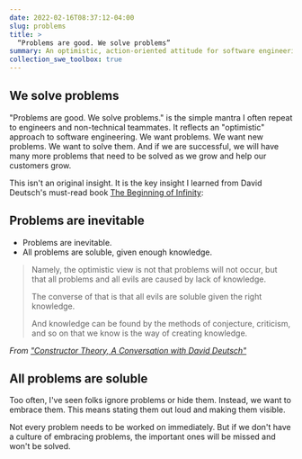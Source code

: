 ```yaml
---
date: 2022-02-16T08:37:12-04:00
slug: problems
title: >
  “Problems are good. We solve problems”
summary: An optimistic, action-oriented attitude for software engineering
collection_swe_toolbox: true
---
```


## We solve problems

"Problems are good. We solve problems." is the simple mantra I often repeat to
engineers and non-technical teammates. It reflects an "optimistic" approach to
software engineering. We want problems. We want new problems. We want to solve
them. And if we are successful, we will have many more problems that need to be
solved as we grow and help our customers grow.

This isn't an original insight. It is the key insight I learned from David Deutsch's
must-read book [The Beginning of Infinity](https://www.amazon.com/Beginning-Infinity-Explanations-Transform-World/dp/0143121359):

## Problems are inevitable

- Problems are inevitable.
- All problems are soluble, given enough knowledge.

> Namely, the optimistic view is not that problems will not occur, but that all problems and all evils are caused by lack of knowledge.
>
> The converse of that is that all evils are soluble given the right knowledge.
>
> And knowledge can be found by the methods of conjecture, criticism, and so on that we know is the way of creating knowledge.

_From ["Constructor Theory, A Conversation with David Deutsch"](https://www.edge.org/conversation/david_deutsch-constructor-theory)_

## All problems are soluble

Too often, I've seen folks ignore problems or hide them. Instead, we want to
embrace them. This means stating them out loud and making them visible.

Not every problem needs to be worked on immediately. But if we don't have a
culture of embracing problems, the important ones will be missed and won't
be solved.
